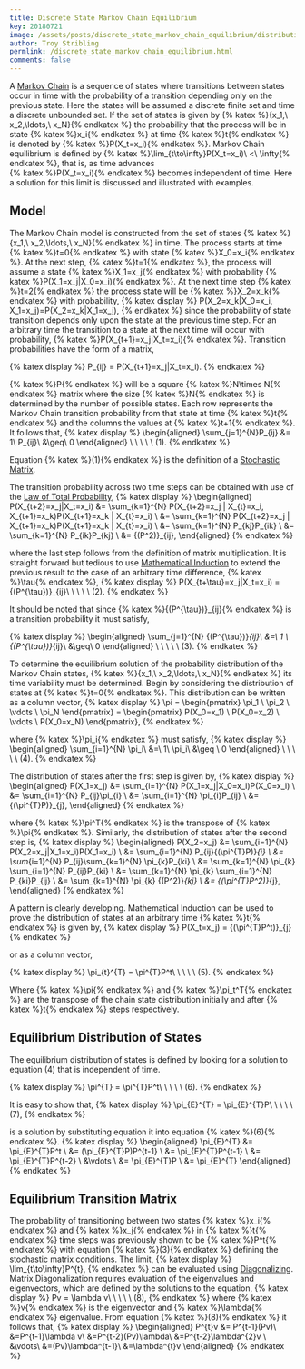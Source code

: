 ```yaml
---
title: Discrete State Markov Chain Equilibrium
key: 20180721
image: /assets/posts/discrete_state_markov_chain_equilibrium/distribution_comparison.png
author: Troy Stribling
permlink: /discrete_state_markov_chain_equilibrium.html
comments: false
---
```

A [Markov Chain](https://en.wikipedia.org/wiki/Markov_chain) is a sequence of states
where transitions between states occur in time with
the probability of a transition depending only on the previous state. Here the
states will be assumed a discrete finite set and time a discrete unbounded set. If the
set of states is given by {% katex %}\{x_1,\ x_2,\ldots,\ x_N\}{% endkatex %} the probability
that the process will be in state {% katex %}x_i{% endkatex %} at time {% katex %}t{% endkatex %}
is denoted by {% katex %}P(X_t=x_i){% endkatex %}. Markov Chain equilibrium is defined by
{% katex %}\lim_{t\to\infty}P(X_t=x_i)\ <\ \infty{% endkatex %}, that is, as time advances  
{% katex %}P(X_t=x_i){% endkatex %} becomes independent of time. Here a solution
for this limit is discussed and illustrated with examples.

<!--more-->

## Model

The Markov Chain model is constructed from the set of states
{% katex %}\{x_1,\ x_2,\ldots,\ x_N\}{% endkatex %} in time.
The process starts at time {% katex %}t=0{% endkatex %} with state {% katex %}X_0=x_i{% endkatex %}.
At the next step, {% katex %}t=1{% endkatex %}, the process will assume a state
{% katex %}X_1=x_j{% endkatex %} with probability {% katex %}P(X_1=x_j|X_0=x_i){% endkatex %}.
At the next time step {% katex %}t=2{% endkatex %} the process state will be
{% katex %}X_2=x_k{% endkatex %} with probability,
{% katex display %}
P(X_2=x_k|X_0=x_i, X_1=x_j)=P(X_2=x_k|X_1=x_j),
{% endkatex %}
since the probability of state transition depends only upon the state at the previous time step.
For an arbitrary time the transition to a state at the next time will occur with probability,
{% katex %}P(X_{t+1}=x_j|X_t=x_i){% endkatex %}. Transition probabilities have the form of
a matrix,

{% katex display %}
P_{ij} = P(X_{t+1}=x_j|X_t=x_i).
{% endkatex %}

{% katex %}P{% endkatex %} will be a square {% katex %}N\times N{% endkatex %} matrix
where the size {% katex %}N{% endkatex %} is determined by the number of possible states. Each
row represents the Markov Chain transition probability from that state at
time {% katex %}t{% endkatex %} and the columns the values at {% katex %}t+1{% endkatex %}. It follows that,
{% katex display %}
\begin{aligned}
\sum_{j=1}^{N}P_{ij} &= 1\\
P_{ij}\ &\geq\ 0
\end{aligned} \ \ \ \ \ (1).
{% endkatex %}

Equation {% katex %}(1){% endkatex %} is the definition of a [Stochastic Matrix](https://en.wikipedia.org/wiki/Stochastic_matrix).

The transition probability across two time steps can be obtained with use of the
[Law of Total Probability](https://en.wikipedia.org/wiki/Law_of_total_probability),
{% katex display %}
\begin{aligned}
P(X_{t+2}=x_j|X_t=x_i) &= \sum_{k=1}^{N} P(X_{t+2}=x_j | X_{t}=x_i, X_{t+1}=x_k)P(X_{t+1}=x_k | X_{t}=x_i) \\
&= \sum_{k=1}^{N} P(X_{t+2}=x_j | X_{t+1}=x_k)P(X_{t+1}=x_k | X_{t}=x_i) \\
&= \sum_{k=1}^{N} P_{kj}P_{ik} \\
&= \sum_{k=1}^{N} P_{ik}P_{kj} \\
&= {(P^2)}_{ij},
\end{aligned}
{% endkatex %}

where the last step follows from the definition of matrix multiplication. It is straight forward but
tedious to use [Mathematical Induction](https://en.wikipedia.org/wiki/Mathematical_induction) to extend the previous result
to the case of an arbitrary time difference, {% katex %}\tau{% endkatex %},
{% katex display %}
P(X_{t+\tau}=x_j|X_t=x_i) = {(P^{\tau})}_{ij}\ \ \ \ \ (2).
{% endkatex %}

It should be noted that since {% katex %}{(P^{\tau})}_{ij}{% endkatex %} is a transition probability it must
satisfy,

{% katex display %}
\begin{aligned}
\sum_{j=1}^{N} {(P^{\tau})}_{ij}\ &=\ 1 \\
{(P^{\tau})}_{ij}\ &\geq\ 0
\end{aligned} \ \ \ \ \ (3).
{% endkatex %}

To determine the equilibrium solution of the probability distribution of the Markov Chain states,
{% katex %}\{x_1,\ x_2,\ldots,\ x_N\}{% endkatex %} its time variability must be determined.
Begin by considering the distribution of states at {% katex %}t=0{% endkatex %}.
This distribution can be written as a column vector,
{% katex display %}
\pi =
\begin{pmatrix}
\pi_1 \\
\pi_2 \\
\vdots \\
\pi_N
\end{pmatrix} =
\begin{pmatrix}
P(X_0=x_1) \\
P(X_0=x_2) \\
\vdots \\
P(X_0=x_N)
\end{pmatrix},
{% endkatex %}

where {% katex %}\pi_i{% endkatex %} must satisfy,
{% katex display %}
\begin{aligned}
\sum_{i=1}^{N} \pi_i\ &=\ 1\\
\pi_i\ &\geq \ 0
\end{aligned} \ \ \ \ \ (4).
{% endkatex %}

The distribution of states after the first step is given by,
{% katex display %}
\begin{aligned}
P(X_1=x_j) &= \sum_{i=1}^{N} P(X_1=x_j|X_0=x_i)P(X_0=x_i) \\
&= \sum_{i=1}^{N} P_{ij}\pi_{i} \\
&= \sum_{i=1}^{N} \pi_{i}P_{ij} \\
&= {(\pi^{T}P)}_{j},
\end{aligned}
{% endkatex %}

where {% katex %}\pi^T{% endkatex %} is the transpose of {% katex %}\pi{% endkatex %}. Similarly, the distribution of states after the second step is,
{% katex display %}
\begin{aligned}
P(X_2=x_j) &= \sum_{i=1}^{N} P(X_2=x_j|X_1=x_i)P(X_1=x_i) \\
&= \sum_{i=1}^{N} P_{ij}{(\pi^{T}P)}_{i} \\
&= \sum_{i=1}^{N} P_{ij}\sum_{k=1}^{N} \pi_{k}P_{ki} \\
&= \sum_{k=1}^{N} \pi_{k} \sum_{i=1}^{N} P_{ij}P_{ki} \\
&= \sum_{k=1}^{N} \pi_{k} \sum_{i=1}^{N} P_{ki}P_{ij} \\
&= \sum_{k=1}^{N} \pi_{k} {(P^2)}_{kj} \\
&= {(\pi^{T}P^2)}_{j},
\end{aligned}
{% endkatex %}

A pattern is clearly developing. Mathematical Induction can be used to prove the distribution
of states at an arbitrary time {% katex %}t{% endkatex %} is given by,
{% katex display %}
P(X_t=x_j) = {(\pi^{T}P^t)}_{j}
{% endkatex %}

or as a column vector,

{% katex display %}
\pi_{t}^{T} = \pi^{T}P^t\ \ \ \ \ (5).
{% endkatex %}

Where {% katex %}\pi{% endkatex %} and {% katex %}\pi_t^T{% endkatex %} are the transpose of the chain state distribution
initially and after {% katex %}t{% endkatex %} steps respectively.

## Equilibrium Distribution of States

The equilibrium distribution of states is defined by looking for a solution to equation (4) that is
independent of time.

{% katex display %}
\pi^{T} = \pi^{T}P^t\ \ \ \ \ (6).
{% endkatex %}

It is easy to show that,
{% katex display %}
\pi_{E}^{T} = \pi_{E}^{T}P\ \ \ \ \ (7),
{% endkatex %}

is a solution by substituting equation it into equation {% katex %}(6){% endkatex %}.
{% katex display %}
\begin{aligned}
\pi_{E}^{T} &= \pi_{E}^{T}P^t \\
&= (\pi_{E}^{T}P)P^{t-1} \\
&= \pi_{E}^{T}P^{t-1} \\
&= \pi_{E}^{T}P^{t-2} \\
&\vdots \\
&= \pi_{E}^{T}P \\
&= \pi_{E}^{T}
\end{aligned}
{% endkatex %}

## Equilibrium Transition Matrix

The probability of transitioning between two states {% katex %}x_i{% endkatex %} and
{% katex %}x_j{% endkatex %} in {% katex %}t{% endkatex %} time steps was previously shown to be
{% katex %}P^t{% endkatex %} with equation {% katex %}(3){% endkatex %} defining the stochastic
matrix conditions. The limit,
{% katex display %}
\lim_{t\to\infty}P^{t},
{% endkatex %}
can be evaluated using [Diagonalizing](https://en.wikipedia.org/wiki/Diagonalizable_matrix).
Matrix Diagonalization requires evaluation of the eigenvalues and eigenvectors, which are defined
by the solutions to the equation,
{% katex display %}
Pv = \lambda v\ \ \ \ \ (8),
{% endkatex %}
where {% katex %}v{% endkatex %} is the eigenvector and {% katex %}\lambda{% endkatex %} eigenvalue.
From equation {% katex %}(8){% endkatex %} it follows that,
{% katex display %}
\begin{aligned}
P^{t}v &= P^{t-1}(Pv)\\
&=P^{t-1}\lambda v\\
&=P^{t-2}(Pv)\lambda\\
&=P^{t-2}\lambda^{2}v \\
&\vdots\\
&=(Pv)\lambda^{t-1}\\
&=\lambda^{t}v
\end{aligned}
{% endkatex %}

